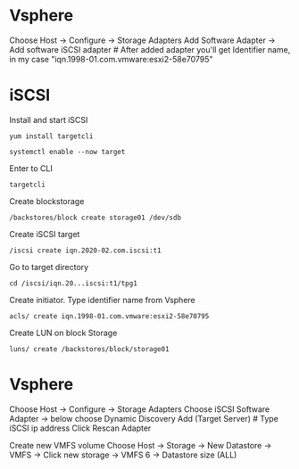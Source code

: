 # Vsphere
Choose Host -> Configure -> Storage Adapters
Add Software Adapter -> Add software iSCSI adapter # After added adapter you'll get Identifier name, in my case "iqn.1998-01.com.vmware:esxi2-58e70795"

# iSCSI
Install and start iSCSI
```
yum install targetcli
```
```
systemctl enable --now target
```

Enter to CLI
```
targetcli
```
Create blockstorage
```
/backstores/block create storage01 /dev/sdb
```

Create iSCSI target
```
/iscsi create iqn.2020-02.com.iscsi:t1
```

Go to target directory
```
cd /iscsi/iqn.20...iscsi:t1/tpg1
```

Create initiator. Type identifier name from Vsphere
```
acls/ create iqn.1998-01.com.vmware:esxi2-58e70795 
```
Create LUN on block Storage
```
luns/ create /backstores/block/storage01
```
# Vsphere
Choose Host -> Configure -> Storage Adapters
Choose iSCSI Software Adapter -> below choose Dynamic Discovery
Add (Target Server) # Type iSCSI ip address
Click Rescan Adapter

Create new VMFS volume
Choose Host -> Storage -> New Datastore -> VMFS -> Click new storage -> VMFS 6 -> Datastore size (ALL)
